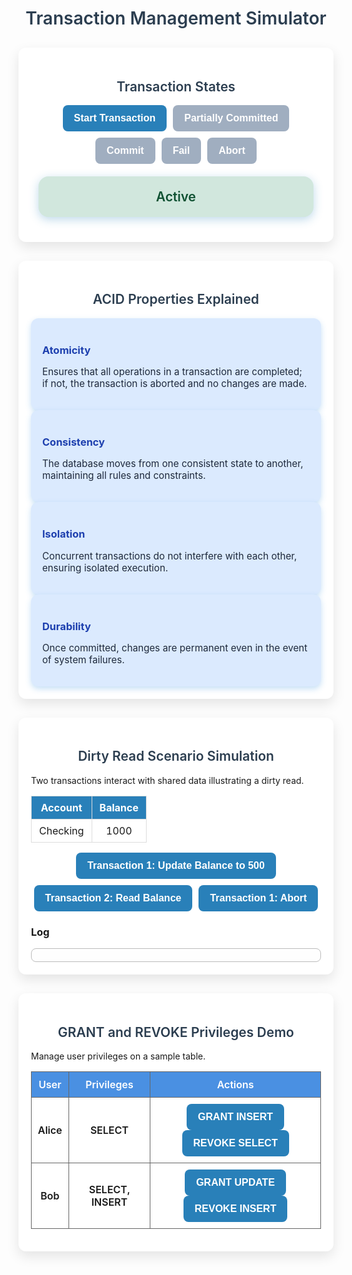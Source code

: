<!DOCTYPE html>
<html lang="en">
<head>
<meta charset="UTF-8" />
<title>Transaction Management Simulator</title>
<style>
  @import url('https://fonts.googleapis.com/css2?family=Inter:wght@400;600&display=swap');

  body {
    font-family: 'Inter', sans-serif;
    background-color: #f0f4f8;
    margin: 20px;
    color: #222;
  }
  h1, h2 {
    text-align: center;
    color: #2c3e50;
    font-weight: 600;
  }
  section {
    background: white;
    border-radius: 12px;
    padding: 20px;
    max-width: 900px;
    margin: 30px auto;
    box-shadow: 0 8px 20px rgb(0 0 0 / 0.1);
  }
  .btn-group {
    display: flex;
    gap: 10px;
    justify-content: center;
    margin-bottom: 15px;
    flex-wrap: wrap;
  }
  button {
    background-color: #2980b9;
    color: white;
    border: none;
    border-radius: 8px;
    padding: 12px 18px;
    font-size: 1rem;
    cursor: pointer;
    font-weight: 600;
    transition: background-color 0.3s ease, transform 0.2s ease;
  }
  button:hover:not(:disabled) {
    background-color: #1c5980;
    transform: translateY(-2px);
  }
  button:disabled {
    background-color: #a0aec0;
    cursor: not-allowed;
    transform: none;
  }
  .state-box {
    max-width: 400px;
    margin: 20px auto;
    background: #eef5fc;
    border-radius: 16px;
    padding: 20px;
    text-align: center;
    font-weight: 600;
    font-size: 1.3rem;
    color: #2c3e50;
    box-shadow: 0 4px 15px rgb(41 128 185 / 0.3);
    transition: background-color 0.5s ease;
  }
  .state-active {background-color: #d1e7dd; color:#0f5132;}
  .state-partial {background-color: #ffe5d9; color:#994026;}
  .state-committed {background-color: #b6f0b1; color:#1e4620;}
  .state-failed {background-color: #f8d7da; color:#842029;}
  .state-aborted {background-color: #f5c6cb; color:#6b0a0a;}

  /* ACID properties*/
  .acid-container {
    display: flex;
    gap: 20px;
    flex-wrap: wrap;
    justify-content: center;
  }
  .acid-card {
    background: #dbeafe;
    border-radius: 12px;
    flex: 1 1 180px;
    padding: 18px;
    box-shadow: 0 4px 10px rgb(66 153 225 / 0.3);
  }
  .acid-card h3 {
    margin-bottom: 10px;
    color: #1e40af;
  }
  .acid-card p {
    color: #1e293b;
    font-size: 0.95rem;
  }

  /* Dirty Read Simulation */
  .transaction-table {
    width: 100%;
    border-collapse: collapse;
    margin: 10px 0 30px 0;
  }
  .transaction-table th, .transaction-table td {
    border: 1px solid #ddd;
    padding: 8px 12px;
    text-align: center;
  }
  .transaction-table th {
    background-color: #2980b9;
    color: white;
  }
  .log-container {
    max-height: 120px;
    overflow-y: auto;
    background: #fefefe;
    border: 1px solid #bbb;
    padding: 10px;
    font-family: monospace;
    font-size: 0.9rem;
    border-radius: 8px;
  }

  /* Privileges demo */
  .privilege-table {
    width: 100%;
    border-collapse: collapse;
    margin-top: 15px;
  }
  .privilege-table th, .privilege-table td {
    border: 1px solid #666;
    padding: 10px;
    text-align: center;
    font-weight: 600;
  }
  .privilege-table th {
    background-color: #4a90e2;
    color: white;
  }

</style>
</head>
<body>

<h1>Transaction Management Simulator</h1>

<section aria-labelledby="transaction-states-title">
  <h2 id="transaction-states-title">Transaction States</h2>
  <div class="btn-group" role="group" aria-label="Transaction control buttons">
    <button id="start-btn">Start Transaction</button>
    <button id="partial-btn" disabled>Partially Committed</button>
    <button id="commit-btn" disabled>Commit</button>
    <button id="fail-btn" disabled>Fail</button>
    <button id="abort-btn" disabled>Abort</button>
  </div>
  <div id="tx-state-display" class="state-box state-active" role="alert" aria-live="polite">Active</div>
</section>

<section aria-labelledby="acid-properties-title">
  <h2 id="acid-properties-title">ACID Properties Explained</h2>
  <div class="acid-container">
    <div class="acid-card" tabindex="0">
      <h3>Atomicity</h3>
      <p>Ensures that all operations in a transaction are completed; if not, the transaction is aborted and no changes are made.</p>
    </div>
    <div class="acid-card" tabindex="0">
      <h3>Consistency</h3>
      <p>The database moves from one consistent state to another, maintaining all rules and constraints.</p>
    </div>
    <div class="acid-card" tabindex="0">
      <h3>Isolation</h3>
      <p>Concurrent transactions do not interfere with each other, ensuring isolated execution.</p>
    </div>
    <div class="acid-card" tabindex="0">
      <h3>Durability</h3>
      <p>Once committed, changes are permanent even in the event of system failures.</p>
    </div>
  </div>
</section>

<section aria-labelledby="dirty-read-title">
  <h2 id="dirty-read-title">Dirty Read Scenario Simulation</h2>
  <p>Two transactions interact with shared data illustrating a dirty read.</p>
  <table class="transaction-table" aria-label="Shared account balance">
    <thead>
      <tr><th>Account</th><th>Balance</th></tr>
    </thead>
    <tbody>
      <tr><td>Checking</td><td id="balance">1000</td></tr>
    </tbody>
  </table>

  <div class="btn-group" role="group" aria-label="Dirty read operation buttons">
    <button id="tx1-update">Transaction 1: Update Balance to 500</button>
    <button id="tx2-read">Transaction 2: Read Balance</button>
    <button id="tx1-abort">Transaction 1: Abort</button>
  </div>

  <h3>Log</h3>
  <div id="dirty-read-log" class="log-container" aria-live="polite" role="log" tabindex="0"></div>
</section>

<section aria-labelledby="privileges-title">
  <h2 id="privileges-title">GRANT and REVOKE Privileges Demo</h2>
  <p>Manage user privileges on a sample table.</p>
  <table class="privilege-table" aria-label="User privileges table">
    <thead>
      <tr><th>User</th><th>Privileges</th><th>Actions</th></tr>
    </thead>
    <tbody id="privileges-tbody">
      <tr data-user="Alice"><td>Alice</td><td class="privs">SELECT</td><td><button class="grant-btn" data-user="Alice">GRANT INSERT</button> <button class="revoke-btn" data-user="Alice">REVOKE SELECT</button></td></tr>
      <tr data-user="Bob"><td>Bob</td><td class="privs">SELECT, INSERT</td><td><button class="grant-btn" data-user="Bob">GRANT UPDATE</button> <button class="revoke-btn" data-user="Bob">REVOKE INSERT</button></td></tr>
    </tbody>
  </table>
</section>

<script>
  // Transaction States Simulation
  const stateDisplay = document.getElementById('tx-state-display');
  const btnStart = document.getElementById('start-btn');
  const btnPartial = document.getElementById('partial-btn');
  const btnCommit = document.getElementById('commit-btn');
  const btnFail = document.getElementById('fail-btn');
  const btnAbort = document.getElementById('abort-btn');

  let txState = 'Active';

  function updateState(newState) {
    txState = newState;
    const statesClassMap = {
      'Active': 'state-active',
      'Partially Committed': 'state-partial',
      'Committed': 'state-committed',
      'Failed': 'state-failed',
      'Aborted': 'state-aborted'
    };
    stateDisplay.textContent = newState;
    for(const cls of Object.values(statesClassMap)) {
      stateDisplay.classList.remove(cls);
    }
    stateDisplay.classList.add(statesClassMap[newState]);

    btnStart.disabled = (newState !== 'Active');
    btnPartial.disabled = (newState !== 'Active');
    btnCommit.disabled = (newState !== 'Partially Committed');
    btnFail.disabled = (newState !== 'Active' && newState !== 'Partially Committed');
    btnAbort.disabled = (newState !== 'Failed');

  }

  btnStart.addEventListener('click', () => updateState('Active'));
  btnPartial.addEventListener('click', () => updateState('Partially Committed'));
  btnCommit.addEventListener('click', () => updateState('Committed'));
  btnFail.addEventListener('click', () => updateState('Failed'));
  btnAbort.addEventListener('click', () => updateState('Aborted'));

  updateState('Active');

  // Dirty Read Simulation
  const balanceTd = document.getElementById('balance');
  const tx1UpdateBtn = document.getElementById('tx1-update');
  const tx2ReadBtn = document.getElementById('tx2-read');
  const tx1AbortBtn = document.getElementById('tx1-abort');
  const dirtyLog = document.getElementById('dirty-read-log');

  let actualBalance = 1000;
  let tx1Balance = null;
  let tx1Active = false;

  function logMessage(msg) {
    dirtyLog.textContent += msg + '\n';
    dirtyLog.scrollTop = dirtyLog.scrollHeight;
  }

  tx1UpdateBtn.addEventListener('click', () => {
    if(tx1Active) {
      logMessage('Transaction 1 already active and uncommitted.');
      return;
    }
    tx1Balance = 500;
    tx1Active = true;
    balanceTd.textContent = tx1Balance + ' (Uncommitted by Tx1)';
    logMessage('Transaction 1 updates balance to 500 but NOT committed yet.');
  });

  tx2ReadBtn.addEventListener('click', () => {
    const readBalance = tx1Active ? tx1Balance : actualBalance;
    logMessage(`Transaction 2 reads balance: ${readBalance} (Dirty Read occurs if Tx1 not committed)`);
    alert(`Transaction 2 reads balance: ${readBalance} (Dirty Read scenario)`);
  });

  tx1AbortBtn.addEventListener('click', () => {
    if(!tx1Active) {
      logMessage('No active Transaction 1 to abort.');
      return;
    }
    tx1Active = false;
    tx1Balance = null;
    balanceTd.textContent = actualBalance;
    logMessage('Transaction 1 aborted. Changes discarded.');
  });

  // GRANT and REVOKE Privileges Demo
  const privilegesTable = document.getElementById('privileges-tbody');

  privilegesTable.addEventListener('click', (e) => {
    if(e.target.matches('button.grant-btn')) {
      const user = e.target.dataset.user;
      const privilege = e.target.textContent.split(' ')[1];
      grantPrivilege(user, privilege);
    } else if(e.target.matches('button.revoke-btn')) {
      const user = e.target.dataset.user;
      const privilege = e.target.textContent.split(' ')[1];
      revokePrivilege(user, privilege);
    }
  });

  function grantPrivilege(user, privilege) {
    const row = privilegesTable.querySelector(`tr[data-user="${user}"]`);
    const privCell = row.querySelector('.privs');
    let privs = privCell.textContent.split(',').map(p => p.trim());
    if(!privs.includes(privilege)) {
      privs.push(privilege);
      privCell.textContent = privs.sort().join(', ');
      alert(`Granted ${privilege} to ${user}.`);
    } else {
      alert(`${user} already has ${privilege} privilege.`);
    }
  }

  function revokePrivilege(user, privilege) {
    const row = privilegesTable.querySelector(`tr[data-user="${user}"]`);
    const privCell = row.querySelector('.privs');
    let privs = privCell.textContent.split(',').map(p => p.trim());
    if(privs.includes(privilege)) {
      privs = privs.filter(p => p !== privilege);
      privCell.textContent = privs.length ? privs.join(', ') : 'None';
      alert(`Revoked ${privilege} from ${user}.`);
    } else {
      alert(`${user} does not have ${privilege} privilege.`);
    }
  }
</script>

</body>
</html>
